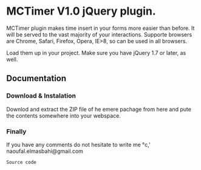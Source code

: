 MCTimer V1.0 jQuery plugin.
=======

MCTimer plugin makes time insert in your forms more easier than before.
It will be served to the vast majority of your interactions.
Supporte browsers are Chrome, Safari, Firefox, Opera, IE>8, so can be used in all browsers.

Load them up in your project. Make sure you have jQuery 1.7 or later, as well.

<h2>
Documentation</h2>

<h3>
Download & Instalation</h3>

Downlod and extract the ZIP file of he emere pachage from here and pute the contents somewhere into your webspace.


<h3>Finally</h3>
If you have any comments do not hesitate to write me °c,'
naoufal.elmasbahi@gmail.com

<code>Source code</code>
